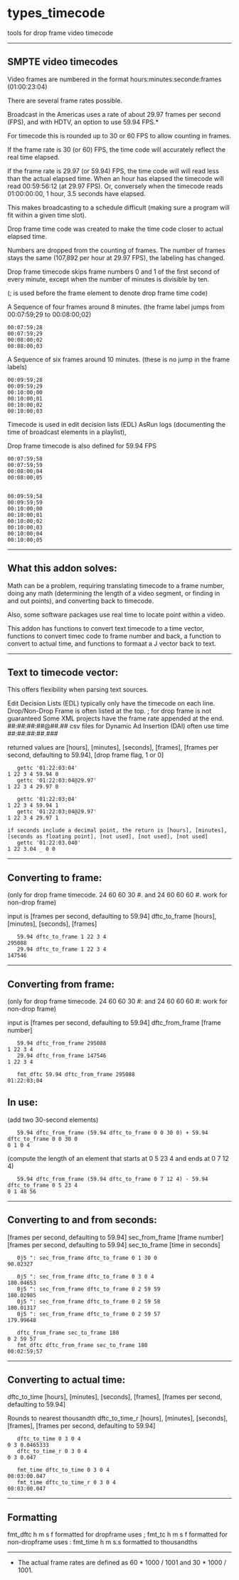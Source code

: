 # types_timecode
tools for drop frame video timecode

---------------------------------------------
SMPTE video timecodes
---------------------------------------------

Video frames are numbered in the format hours:minutes:seconde:frames (01:00:23:04)

There are several frame rates possible.

Broadcast in the Americas uses a rate of about 29.97 frames per second (FPS), and with HDTV, an option to use 59.94 FPS.*

For timecode this is rounded up to 30 or 60 FPS to allow counting in frames.

If the frame rate is 30 (or 60) FPS, the time code will accurately reflect the real time elapsed.  

If the frame rate is 29.97 (or 59.94) FPS, the time code will will read less than the actual elapsed time.  When an hour has elapsed the timecode will read 00:59:56:12 (at 29.97 FPS). Or, conversely when the timecode reads 01:00:00:00, 1 hour, 3.5 seconds have elapsed.

This makes broadcasting to a schedule difficult (making sure a program will fit within a given time slot).

Drop frame time code was created to make the time code closer to actual elapsed time.

Numbers are dropped from the counting of frames.  The number of frames stays the same (107,892 per hour at 29.97 FPS), the labeling has changed.


Drop frame timecode skips frame numbers 0 and 1 of the first second of every minute, except when the number of minutes is divisible by ten.

(; is used before the frame element to denote drop frame time code)

A Sequence of four frames around 8 minutes.  (the frame label jumps from 00:07:59;29 to 00:08:00;02)
```
00:07:59;28
00:07:59;29
00:08:00;02
00:08:00;03
```

A Sequence of six frames around 10 minutes.  (these is no jump in the frame labels)
```
00:09:59;28
00:09:59;29
00:10:00;00
00:10:00;01
00:10:00;02
00:10:00;03
```
Timecode is used in edit decision lists (EDL) AsRun logs (documenting the time of broadcast elements in a playlist), 


Drop frame timecode is also defined for 59.94 FPS
```
00:07:59;58
00:07:59;59
00:08:00;04
00:08:00;05


00:09:59;58
00:09:59;59
00:10:00;00
00:10:00;01
00:10:00;02
00:10:00;03
00:10:00;04
00:10:00;05
```

---------------------------------------------
What this addon solves:
---------------------------------------------

Math can be a problem, requiring translating timecode to a frame number, doing any math (determining the length of a video segment, or finding in and out points), and converting back to timecode.  

Also, some software packages use real time to locate point within a video.  

This addon has functions to convert text timecode to a time vector, functions to convert timec code to frame number and back, a function to convert to actual time, and functions to formaat a J vector back to text.



---------------------------------------------
Text to timecode vector:
---------------------------------------------
This offers flexibility when parsing text sources.  

Edit Decision Lists (EDL) typically only have the timecode on each line.  Drop/Non-Drop Frame is often listed at the top.  ; for drop frame is not guaranteed
Some XML projects have the frame rate appended at the end.  ##:##:##:##@##.##
csv files for Dynamic Ad Insertion (DAI) often use time  ##:##:##:##.###

returned values are [hours], [minutes], [seconds], [frames], [frames per second, defaulting to 59.94], [drop frame flag, 1 or 0]   
```
   gettc '01:22:03:04'
1 22 3 4 59.94 0
   gettc '01:22:03:04@29.97'
1 22 3 4 29.97 0

   gettc '01:22:03;04'
1 22 3 4 59.94 1
   gettc '01:22:03;04@29.97'
1 22 3 4 29.97 1

if seconds include a decimal point, the return is [hours], [minutes], [seconds as floating point], [not used], [not used], [not used]
   gettc '01:22:03.040'
1 22 3.04 _ 0 0
```

---------------------------------------------
Converting to frame: 
---------------------------------------------
(only for drop frame timecode.  24 60 60 30 #. and 24 60 60 60 #. work for non-drop frame)

input is  [frames per second, defaulting to 59.94] dftc_to_frame [hours], [minutes], [seconds], [frames]
```
   59.94 dftc_to_frame 1 22 3 4 
295088
   29.94 dftc_to_frame 1 22 3 4 
147546
```
---------------------------------------------
Converting from frame:  
---------------------------------------------
(only for drop frame timecode.  24 60 60 30 #: and 24 60 60 60 #: work for non-drop frame)

input is  [frames per second, defaulting to 59.94] dftc_from_frame [frame number]
```
   59.94 dftc_from_frame 295088
1 22 3 4
   29.94 dftc_from_frame 147546
1 22 3 4

   fmt_dftc 59.94 dftc_from_frame 295088
01:22:03;04
```
In use:
---------------------------------------------

(add two 30-second elements)
```
   59.94 dftc_from_frame (59.94 dftc_to_frame 0 0 30 0) + 59.94 dftc_to_frame 0 0 30 0
0 1 0 4
```
(compute the length of an element that starts at 0 5 23 4 and ends at 0 7 12 4)
```
   59.94 dftc_from_frame (59.94 dftc_to_frame 0 7 12 4) - 59.94 dftc_to_frame 0 5 23 4 
0 1 48 56
```

---------------------------------------------
Converting to and from seconds:
---------------------------------------------

[frames per second, defaulting to 59.94] sec_from_frame [frame number]
[frames per second, defaulting to 59.94] sec_to_frame [time in seconds]

```
   0j5 ": sec_from_frame dftc_to_frame 0 1 30 0
90.02327

   0j5 ": sec_from_frame dftc_to_frame 0 3 0 4
180.04653
   0j5 ": sec_from_frame dftc_to_frame 0 2 59 59
180.02985
   0j5 ": sec_from_frame dftc_to_frame 0 2 59 58
180.01317
   0j5 ": sec_from_frame dftc_to_frame 0 2 59 57
179.99648

   dftc_from_frame sec_to_frame 180
0 2 59 57
   fmt_dftc dftc_from_frame sec_to_frame 180
00:02:59;57
```

---------------------------------------------
Converting to actual time:
---------------------------------------------

dftc_to_time [hours], [minutes], [seconds], [frames], [frames per second, defaulting to 59.94]

Rounds to nearest thousandth
dftc_to_time_r [hours], [minutes], [seconds], [frames], [frames per second, defaulting to 59.94]
```
   dftc_to_time 0 3 0 4
0 3 0.0465333
   dftc_to_time_r 0 3 0 4
0 3 0.047

   fmt_time dftc_to_time 0 3 0 4
00:03:00.047
   fmt_time dftc_to_time_r 0 3 0 4
00:03:00.047
```

---------------------------------------------
Formatting
---------------------------------------------

fmt_dftc    h m s f formatted for dropframe uses ;
fmt_tc      h m s f formatted for non-dropframe uses :
fmt_time    h m s.s formatted to thousandths




---------------------------------------------
* The actual frame rates are defined as 60 * 1000 / 1001 and 30 * 1000 / 1001.



